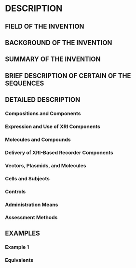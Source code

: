 # DESCRIPTION

## FIELD OF THE INVENTION

## BACKGROUND OF THE INVENTION

## SUMMARY OF THE INVENTION

## BRIEF DESCRIPTION OF CERTAIN OF THE SEQUENCES

## DETAILED DESCRIPTION

### Compositions and Components

### Expression and Use of XRI Components

### Molecules and Compounds

### Delivery of XRI-Based Recorder Components

### Vectors, Plasmids, and Molecules

### Cells and Subjects

### Controls

### Administration Means

### Assessment Methods

## EXAMPLES

### Example 1

### Equivalents

